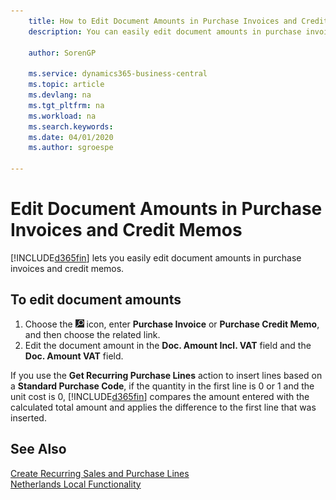 ```yaml
---
    title: How to Edit Document Amounts in Purchase Invoices and Credit Memos
    description: You can easily edit document amounts in purchase invoices and credit memos.

    author: SorenGP

    ms.service: dynamics365-business-central
    ms.topic: article
    ms.devlang: na
    ms.tgt_pltfrm: na
    ms.workload: na
    ms.search.keywords:
    ms.date: 04/01/2020
    ms.author: sgroespe

---
```

# Edit Document Amounts in Purchase Invoices and Credit Memos
[!INCLUDE[d365fin](../../includes/d365fin_md.md)] lets you easily edit document amounts in purchase invoices and credit memos.  

## To edit document amounts  

1.  Choose the ![Search for Page or Report](../../media/ui-search/search_small.png "Search for Page or Report icon") icon, enter **Purchase Invoice** or **Purchase Credit Memo**, and then choose the related link.  
2.  Edit the document amount in the **Doc. Amount Incl. VAT** field and the **Doc. Amount VAT** field.  

If you use the **Get Recurring Purchase Lines** action to insert lines based on a **Standard Purchase Code**, if the quantity in the first line is 0 or 1 and the unit cost is 0, [!INCLUDE[d365fin](../../includes/d365fin_md.md)] compares the amount entered with the calculated total amount and applies the difference to the first line that was inserted. 

## See Also  
[Create Recurring Sales and Purchase Lines](../../sales-how-work-standard-lines.md)   
[Netherlands Local Functionality](netherlands-local-functionality.md)
